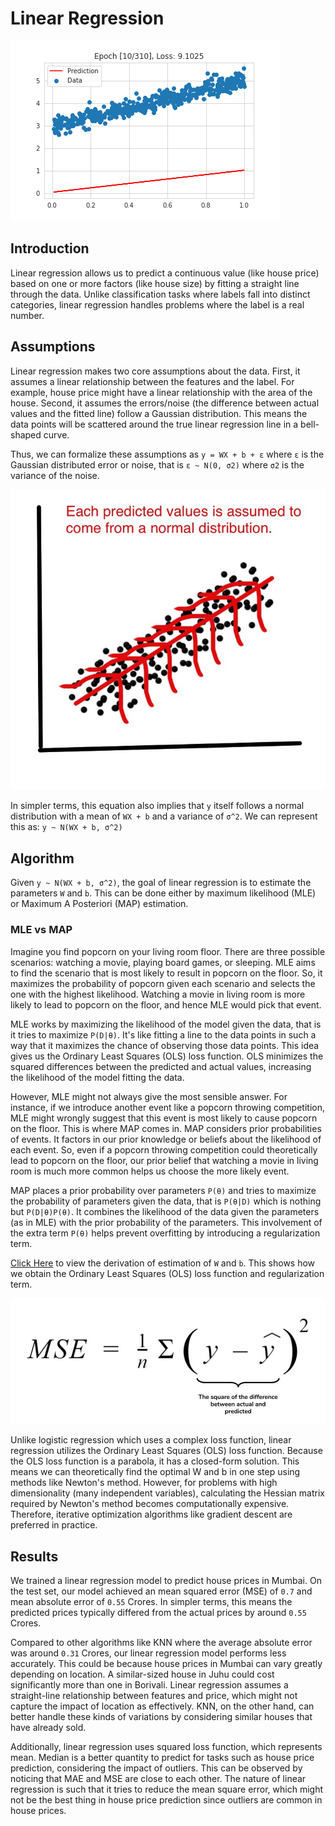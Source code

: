 # Linear Regression

<img src="../assets/img/linear-regression.gif" alt="linear-regression">

## Introduction

Linear regression allows us to predict a continuous value (like house price) based on one or more factors (like house size) by fitting a straight line through the data. Unlike classification tasks where labels fall into distinct categories, linear regression handles problems where the label is a real number.

## Assumptions

Linear regression makes two core assumptions about the data. First, it assumes a linear relationship between the features and the label. For example, house price might have a linear relationship with the area of the house. Second, it assumes the errors/noise (the difference between actual values and the fitted line) follow a Gaussian distribution. This means the data points will be scattered around the true linear regression line in a bell-shaped curve.

Thus, we can formalize these assumptions as `y = WX + b + ε` where `ε` is the Gaussian distributed error or noise, that is `ε ~ N(0, σ2)` where `σ2` is the variance of the noise.

<img src = "../assets/img/linear-gaussian.jpg" alt="linear-gaussian">

In simpler terms, this equation also implies that `y` itself follows a normal distribution with a mean of `WX + b` and a variance of `σ^2`. We can represent this as: `y ~ N(WX + b, σ^2)`

## Algorithm

Given `y ~ N(WX + b, σ^2)`, the goal of linear regression is to estimate the parameters `W` and `b`. This can be done either by maximum likelihood (MLE) or Maximum A Posteriori (MAP) estimation. 

### MLE vs MAP

Imagine you find popcorn on your living room floor. There are three possible scenarios: watching a movie, playing board games, or sleeping. MLE aims to find the scenario that is most likely to result in popcorn on the floor. So, it maximizes the probability of popcorn given each scenario and selects the one with the highest likelihood. Watching a movie in living room is more likely to lead to popcorn on the floor, and hence MLE would pick that event.

MLE works by maximizing the likelihood of the model given the data, that is it tries to maximize `P(D|θ)`. It's like fitting a line to the data points in such a way that it maximizes the chance of observing those data points. This idea gives us the Ordinary Least Squares (OLS) loss function. OLS minimizes the squared differences between the predicted and actual values, increasing the likelihood of the model fitting the data.

However, MLE might not always give the most sensible answer. For instance, if we introduce another event like a popcorn throwing competition, MLE might wrongly suggest that this event is most likely to cause popcorn on the floor. This is where MAP comes in. MAP considers prior probabilities of events. It factors in our prior knowledge or beliefs about the likelihood of each event. So, even if a popcorn throwing competition could theoretically lead to popcorn on the floor, our prior belief that watching a movie in living room is much more common helps us choose the more likely event.

MAP places a prior probability over parameters `P(θ)` and tries to maximize the probability of parameters given the data, that is `P(θ|D)` which is nothing but `P(D|θ)P(θ)`. It combines the likelihood of the data given the parameters (as in MLE) with the prior probability of the parameters. This involvement of the extra term `P(θ)` helps prevent overfitting by introducing a regularization term.

<a href="https://www.cs.cornell.edu/courses/cs4780/2018fa/lectures/lecturenote08.html">Click Here</a> to view the derivation of estimation of `W` and `b`. This shows how we obtain the Ordinary Least Squares (OLS) loss function and regularization term.

<img src="../assets/img/linear-loss-func.jpg" alt="linear loss function">

Unlike logistic regression which uses a complex loss function, linear regression utilizes the Ordinary Least Squares (OLS) loss function. Because the OLS loss function is a parabola, it has a closed-form solution. This means we can theoretically find the optimal W and b in one step using methods like Newton's method. However, for problems with high dimensionality (many independent variables), calculating the Hessian matrix required by Newton's method becomes computationally expensive. Therefore, iterative optimization algorithms like gradient descent are preferred in practice.

## Results

We trained a linear regression model to predict house prices in Mumbai. On the test set, our model achieved an mean squared error (MSE) of `0.7` and mean absolute error of `0.55` Crores. In simpler terms, this means the predicted prices typically differed from the actual prices by around `0.55` Crores.

Compared to other algorithms like KNN where the average absolute error was around `0.31` Crores, our linear regression model performs less accurately. This could be because house prices in Mumbai can vary greatly depending on location. A similar-sized house in Juhu could cost significantly more than one in Borivali. Linear regression assumes a straight-line relationship between features and price, which might not capture the impact of location as effectively. KNN, on the other hand, can better handle these kinds of variations by considering similar houses that have already sold. 

Additionally, linear regression uses squared loss function, which represents mean. Median is a better quantity to predict for tasks such as house price prediction, considering the impact of outliers. This can be observed by noticing that MAE and MSE are close to each other. The nature of linear regression is such that it tries to reduce the mean square error, which might not be the best thing in house price prediction since outliers are common in house prices.